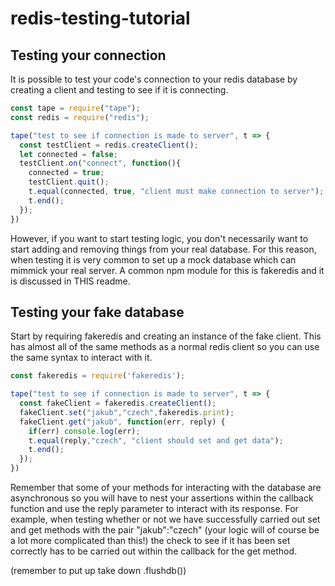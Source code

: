 # redis-testing-tutorial

## Testing your connection

It is possible to test your code's connection to your redis database by creating a client and testing to see if it is connecting.

```javascript
const tape = require("tape");
const redis = require("redis");

tape("test to see if connection is made to server", t => {
  const testClient = redis.createClient();
  let connected = false;
  testClient.on("connect", function(){
    connected = true;
    testClient.quit();
    t.equal(connected, true, "client must make connection to server");
    t.end();
  });
})

```

However, if you want to start testing logic, you don't necessarily want to start adding and removing things from your real database. For this reason, when testing it is very common to set up a mock database which can mimmick your real server. A common npm module for this is fakeredis and it is discussed in THIS readme.

## Testing your fake database

Start by requiring fakeredis and creating an instance of the fake client. This has almost all of the same methods as a normal redis client so you can use the same syntax to interact with it.

```javascript
const fakeredis = require('fakeredis');

tape("test to see if connection is made to server", t => {
  const fakeClient = fakeredis.createClient();
  fakeClient.set("jakub","czech",fakeredis.print);
  fakeClient.get("jakub", function(err, reply) {
    if(err) console.log(err);
    t.equal(reply,"czech", "client should set and get data");
    t.end();
  });
})

```

Remember that some of your methods for interacting with the database are asynchronous so you will have to nest your assertions within the callback function and use the reply parameter to interact with its response. For example, when testing whether or not we have successfully carried out set and get methods with the pair "jakub":"czech" (your logic will of course be a lot more complicated than this!) the check to see if it has been set correctly has to be carried out within the callback for the get method.

(remember to put up take down .flushdb())

